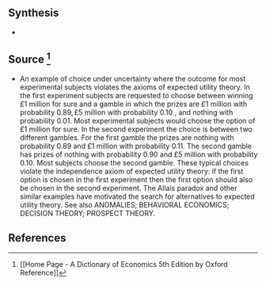 ## Synthesis
- 
## Source [^1]
- An example of choice under uncertainty where the outcome for most experimental subjects violates the axioms of expected utility theory. In the first experiment subjects are requested to choose between winning $£ 1$ million for sure and a gamble in which the prizes are $£ 1$ million with probability $0.89, £ 5$ million with probability 0.10 , and nothing with probability 0.01. Most experimental subjects would choose the option of $£ 1$ million for sure. In the second experiment the choice is between two different gambles. For the first gamble the prizes are nothing with probability 0.89 and $£ 1$ million with probability 0.11. The second gamble has prizes of nothing with probability 0.90 and $£ 5$ million with probability 0.10. Most subjects choose the second gamble. These typical choices violate the independence axiom of expected utility theory: if the first option is chosen in the first experiment then the first option should also be chosen in the second experiment. The Allais paradox and other similar examples have motivated the search for alternatives to expected utility theory. See also ANOMALIES; BEHAVIORAL ECONOMICS; DECISION THEORY; PROSPECT THEORY.
## References

[^1]: [[Home Page - A Dictionary of Economics 5th Edition by Oxford Reference]]